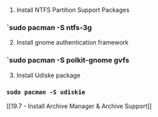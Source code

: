 1. Install NTFS Partition Support Packages

### `sudo pacman -S ntfs-3g

2. Install gnome authentication framework

### `sudo pacman -S polkit-gnome gvfs

3. Install Udiske package

### `sudo pacman -S udiskie`

[[19.7 - Install Archive Manager & Archive Support]]

